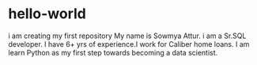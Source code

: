 # hello-world
i am creating my first repository
My name is Sowmya Attur. i am a Sr.SQL developer. I have 6+ yrs of experience.I work for Caliber home loans. I am learn Python as my first step towards becoming a data scientist.
